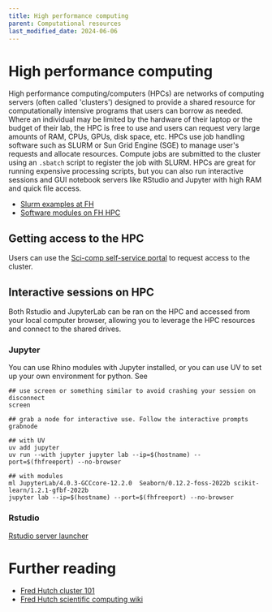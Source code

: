 ```yaml
---
title: High performance computing
parent: Computational resources
last_modified_date: 2024-06-06
---
```


# High performance computing 

High performance computing/computers (HPCs) are networks of computing servers (often called 'clusters') designed to provide a shared resource for computationally intensive programs that users can borrow as needed. Where an individual may be limited by the hardware of their laptop or the budget of their lab, the HPC is free to use and users can request very large amounts of RAM, CPUs, GPUs, disk space, etc. HPCs use job handling software such as SLURM or Sun Grid Engine (SGE) to manage user's requests and allocate resources. Compute jobs are submitted to the cluster using an `.sbatch` script to register the job with SLURM. HPCs are great for running expensive processing scripts, but you can also run interactive sessions and GUI notebook servers like RStudio and Jupyter with high RAM and quick file access. 

- [Slurm examples at FH](https://github.com/FredHutch/slurm-examples/tree/main)
- [Software modules on FH HPC](https://sciwiki.fredhutch.org/scicomputing/compute_environments/) 

## Getting access to the HPC

Users can use the [Sci-comp self-service portal](https://scicomp-self-service.fredhutch.org/) to request access to the cluster. 

## Interactive sessions on HPC

Both Rstudio and JupyterLab can be ran on the HPC and accessed from your local computer browser, allowing you to leverage the HPC resources and connect to the shared drives.

### Jupyter

You can use Rhino modules with Jupyter installed, or you can use UV to set up your own environment for python. See 

```{bash}
## use screen or something similar to avoid crashing your session on disconnect
screen

## grab a node for interactive use. Follow the interactive prompts
grabnode

## with UV
uv add jupyter
uv run --with jupyter jupyter lab --ip=$(hostname) --port=$(fhfreeport) --no-browser

## with modules
ml JupyterLab/4.0.3-GCCcore-12.2.0  Seaborn/0.12.2-foss-2022b scikit-learn/1.2.1-gfbf-2022b
jupyter lab --ip=$(hostname) --port=$(fhfreeport) --no-browser

```

### Rstudio

[Rstudio server launcher](https://rstudio-launcher.fredhutch.org/)

# Further reading

- [Fred Hutch cluster 101](https://hutchdatascience.org/FH_Cluster_101/)
- [Fred Hutch scientific computing wiki](https://sciwiki.fredhutch.org/)